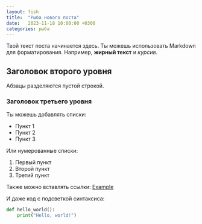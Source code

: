```yaml
---
layout: fish
title:  "Рыба нового поста"
date:   2023-11-18 10:00:00 +0300
categories: рыба
---
```


Твой текст поста начинается здесь. Ты можешь использовать Markdown для форматирования. Например, **жирный текст** и _курсив_.

## Заголовок второго уровня

Абзацы разделяются пустой строкой. 

### Заголовок третьего уровня

Ты можешь добавлять списки:

- Пункт 1
- Пункт 2
- Пункт 3

Или нумерованные списки:

1. Первый пункт
2. Второй пункт
3. Третий пункт

Также можно вставлять ссылки: [Example](https://www.example.com/)

И даже код с подсветкой синтаксиса:

```python
def hello_world():
    print("Hello, world!")
